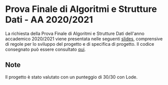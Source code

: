 # Prova Finale di Algoritmi e Strutture Dati - AA 2020/2021

La richiesta della Prova Finale di Algoritmi e Strutture Dati dell'anno accademico 2020/2021 viene presentata nelle seguenti [slides](Presentazione_Prova_Finale_2021.pdf), comprensive di regole per lo sviluppo del progetto e di specifica di progetto. Il codice consegnato può essere consultato [qui](project_api.c).

## Note

Il progetto è stato valutato con un punteggio di 30/30 con Lode.
